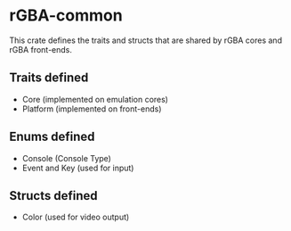<!-- README.md --- 
;; 
;; Filename: README.md
;; Author: Louise <louise>
;; Created: Tue Dec 26 11:58:08 2017 (+0100)
;; Last-Updated: Tue Dec 26 11:59:51 2017 (+0100)
;;           By: Louise <louise>
 -->

# rGBA-common

This crate defines the traits and structs that are shared by rGBA cores and rGBA front-ends.

## Traits defined

 - Core (implemented on emulation cores)
 - Platform (implemented on front-ends)
 
## Enums defined

 - Console (Console Type)
 - Event and Key (used for input)
 
## Structs defined

 - Color (used for video output)
